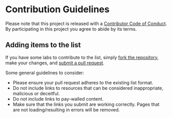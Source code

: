 # Contribution Guidelines

Please note that this project is released with a [Contributor Code of Conduct](code-of-conduct.md). By participating in this project you agree to abide by its terms.

## Adding items to the list

If you have some labs to contribute to the list, simply [fork the repository](https://help.github.com/en/articles/fork-a-repo), make your changes, and [submit a pull request](https://help.github.com/en/articles/creating-a-pull-request).

Some general guidelines to consider:

- Please ensure your pull request adheres to the existing list format.
- Do not include links to resources that can be considered inappropriate, malicious or deceitful.
- Do not include links to pay-walled content.
- Make sure that the links you submit are working correctly. Pages that are not loading/resulting in errors will be removed.
